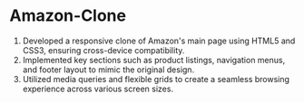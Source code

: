 # Amazon-Clone

1. Developed a responsive clone of Amazon's main page using HTML5 and CSS3, ensuring cross-device compatibility.
2. Implemented key sections such as product listings, navigation menus, and footer layout to mimic the original design.
3. Utilized media queries and flexible grids to create a seamless browsing experience across various screen sizes.
